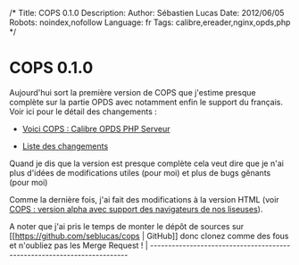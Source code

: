 /*
Title: COPS 0.1.0
Description: 
Author: Sébastien Lucas
Date: 2012/06/05
Robots: noindex,nofollow
Language: fr
Tags: calibre,ereader,nginx,opds,php
*/
# COPS 0.1.0

Aujourd'hui sort la première version de COPS que j'estime presque complète sur la partie OPDS avec notamment enfin le support du français. Voir ici pour le détail des changements :

*	[Voici COPS : Calibre OPDS PHP Serveur](/fr/oss/calibre-opds-php-server)

*	[Liste des changements](/fr/oss/calibre-opds-php-server-changelog)

Quand je dis que la version est presque complète cela veut dire que je n'ai plus d'idées de modifications utiles (pour moi) et plus de bugs gênants (pour moi)

Comme la dernière fois, j'ai fait des modifications à la version HTML (voir [COPS : version alpha avec support des navigateurs de nos liseuses](/blog/cops-eink-1)).

A noter que j'ai pris le temps de monter le dépôt de sources sur [[https://github.com/seblucas/cops
 | GitHub]] donc clonez comme des fous et n'oubliez pas les Merge Request !
 | ------------------------------------------------------------------------




